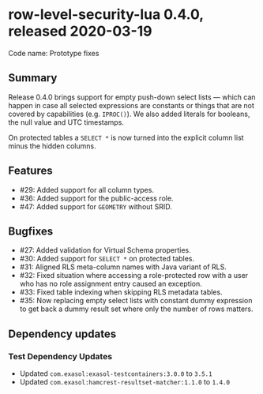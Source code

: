 # row-level-security-lua 0.4.0, released 2020-03-19

Code name: Prototype fixes

## Summary

Release 0.4.0 brings support for empty push-down select lists &mdash; which can happen in case all selected expressions are constants or things that are not covered by capabilities (e.g. `IPROC()`). We also added literals for booleans, the null value and UTC timestamps.

On protected tables a `SELECT *` is now turned into the explicit column list minus the hidden columns.

## Features

* #29: Added support for all column types.
* #36: Added support for the public-access role.
* #47: Added support for `GEOMETRY` without SRID.

## Bugfixes

* #27: Added validation for Virtual Schema properties.
* #30: Added support for `SELECT *` on protected tables.
* #31: Aligned RLS meta-column names with Java variant of RLS.
* #32: Fixed situation where accessing a role-protected row with a user who has no role assignment entry caused an exception.
* #33: Fixed table indexing when skipping RLS metadata tables.
* #35: Now replacing empty select lists with constant dummy expression to get back a dummy result set where only the number of rows matters.

## Dependency updates

### Test Dependency Updates

* Updated `com.exasol:exasol-testcontainers:3.0.0` to `3.5.1`
* Updated `com.exasol:hamcrest-resultset-matcher:1.1.0` to `1.4.0`